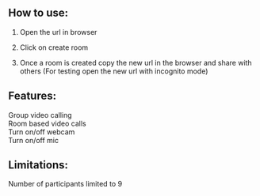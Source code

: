 
## How to use:
 1) Open the url in browser 

 2) Click on create room

 3) Once a room is created copy the new url in the browser and share with others (For testing open the new url with incognito mode)


## Features:
 Group video calling<br>
 Room based video calls<br>
 Turn on/off webcam<br>
 Turn on/off mic<br>

 

## Limitations:

 Number of participants limited to 9


